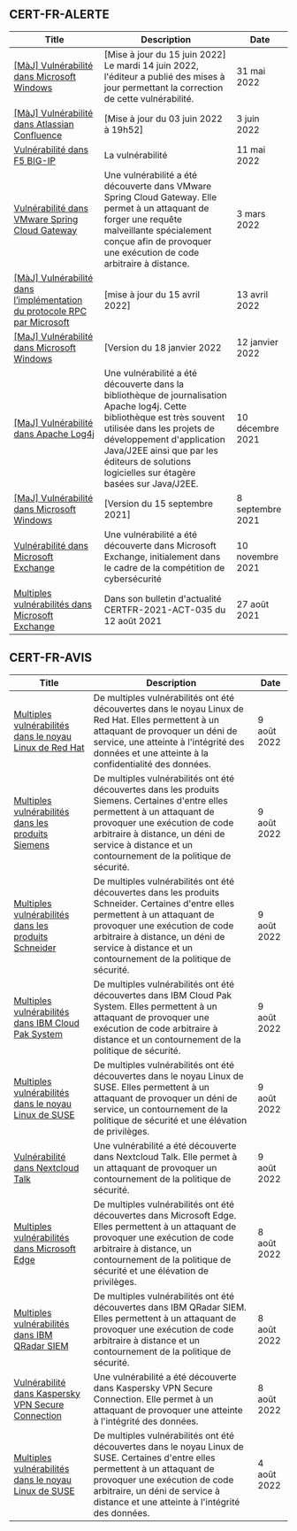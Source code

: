 
## CERT-FR-ALERTE
|Title|Description|Date|
|---|---|---|
| [[MàJ] Vulnérabilité dans Microsoft Windows](https://www.cert.ssi.gouv.fr/alerte/CERTFR-2022-ALE-005/) | [Mise à jour du 15 juin 2022] Le mardi 14 juin 2022, l'éditeur a publié des mises à jour permettant la correction de cette vulnérabilité.  | 31 mai 2022 |
| [[MàJ] Vulnérabilité dans Atlassian Confluence](https://www.cert.ssi.gouv.fr/alerte/CERTFR-2022-ALE-006/) | [Mise à jour du 03 juin 2022 à 19h52] | 3 juin 2022 |
| [Vulnérabilité dans F5 BIG-IP](https://www.cert.ssi.gouv.fr/alerte/CERTFR-2022-ALE-004/) | La vulnérabilité  | 11 mai 2022 |
| [Vulnérabilité dans VMware Spring Cloud Gateway](https://www.cert.ssi.gouv.fr/alerte/CERTFR-2022-ALE-002/) | Une vulnérabilité a été découverte dans VMware Spring Cloud Gateway. Elle permet à un attaquant de forger une requête malveillante spécialement conçue afin de provoquer une exécution de code arbitraire à distance. | 3 mars 2022 |
| [[MàJ] Vulnérabilité dans l’implémentation du protocole RPC par Microsoft](https://www.cert.ssi.gouv.fr/alerte/CERTFR-2022-ALE-003/) | [mise à jour du 15 avril 2022] | 13 avril 2022 |
| [[MaJ] Vulnérabilité dans Microsoft Windows](https://www.cert.ssi.gouv.fr/alerte/CERTFR-2022-ALE-001/) | [Version du 18 janvier 2022 | 12 janvier 2022 |
| [[MaJ] Vulnérabilité dans Apache Log4j](https://www.cert.ssi.gouv.fr/alerte/CERTFR-2021-ALE-022/) | Une vulnérabilité a été découverte dans la bibliothèque de journalisation Apache log4j. Cette bibliothèque est très souvent utilisée dans les projets de développement d'application Java/J2EE ainsi que par les éditeurs de solutions logicielles sur étagère basées sur Java/J2EE. | 10 décembre 2021 |
| [[MaJ] Vulnérabilité dans Microsoft Windows](https://www.cert.ssi.gouv.fr/alerte/CERTFR-2021-ALE-019/) | [Version du 15 septembre 2021] | 8 septembre 2021 |
| [Vulnérabilité dans Microsoft Exchange](https://www.cert.ssi.gouv.fr/alerte/CERTFR-2021-ALE-021/) | Une vulnérabilité a été découverte dans Microsoft Exchange, initialement dans le cadre de la compétition de cybersécurité  | 10 novembre 2021 |
| [Multiples vulnérabilités dans Microsoft Exchange](https://www.cert.ssi.gouv.fr/alerte/CERTFR-2021-ALE-017/) | Dans son bulletin d'actualité CERTFR-2021-ACT-035 du 12 août 2021  | 27 août 2021 |
## CERT-FR-AVIS
|Title|Description|Date|
|---|---|---|
| [Multiples vulnérabilités dans le noyau Linux de Red Hat](https://www.cert.ssi.gouv.fr/avis/CERTFR-2022-AVI-719/) | De multiples vulnérabilités ont été découvertes dans le noyau Linux de Red Hat. Elles permettent à un attaquant de provoquer un déni de service, une atteinte à l'intégrité des données et une atteinte à la confidentialité des données. | 9 août 2022 |
| [Multiples vulnérabilités dans les produits Siemens](https://www.cert.ssi.gouv.fr/avis/CERTFR-2022-AVI-718/) | De multiples vulnérabilités ont été découvertes dans les produits Siemens. Certaines d'entre elles permettent à un attaquant de provoquer une exécution de code arbitraire à distance, un déni de service à distance et un contournement de la politique de sécurité. | 9 août 2022 |
| [Multiples vulnérabilités dans les produits Schneider](https://www.cert.ssi.gouv.fr/avis/CERTFR-2022-AVI-717/) | De multiples vulnérabilités ont été découvertes dans les produits Schneider. Certaines d'entre elles permettent à un attaquant de provoquer une exécution de code arbitraire à distance, un déni de service à distance et un contournement de la politique de sécurité. | 9 août 2022 |
| [Multiples vulnérabilités dans IBM Cloud Pak System](https://www.cert.ssi.gouv.fr/avis/CERTFR-2022-AVI-716/) | De multiples vulnérabilités ont été découvertes dans IBM Cloud Pak System. Elles permettent à un attaquant de provoquer une exécution de code arbitraire à distance et un contournement de la politique de sécurité. | 9 août 2022 |
| [Multiples vulnérabilités dans le noyau Linux de SUSE](https://www.cert.ssi.gouv.fr/avis/CERTFR-2022-AVI-715/) | De multiples vulnérabilités ont été découvertes dans le noyau Linux de SUSE. Elles permettent à un attaquant de provoquer un déni de service, un contournement de la politique de sécurité et une élévation de privilèges. | 9 août 2022 |
| [Vulnérabilité dans Nextcloud Talk](https://www.cert.ssi.gouv.fr/avis/CERTFR-2022-AVI-714/) | Une vulnérabilité a été découverte dans Nextcloud Talk. Elle permet à un attaquant de provoquer un contournement de la politique de sécurité. | 9 août 2022 |
| [Multiples vulnérabilités dans Microsoft Edge](https://www.cert.ssi.gouv.fr/avis/CERTFR-2022-AVI-713/) | De multiples vulnérabilités ont été découvertes dans Microsoft Edge. Elles permettent à un attaquant de provoquer une exécution de code arbitraire à distance, un contournement de la politique de sécurité et une élévation de privilèges. | 8 août 2022 |
| [Multiples vulnérabilités dans IBM QRadar SIEM](https://www.cert.ssi.gouv.fr/avis/CERTFR-2022-AVI-712/) | De multiples vulnérabilités ont été découvertes dans IBM QRadar SIEM. Elles permettent à un attaquant de provoquer une exécution de code arbitraire à distance et un contournement de la politique de sécurité. | 8 août 2022 |
| [Vulnérabilité dans Kaspersky VPN Secure Connection](https://www.cert.ssi.gouv.fr/avis/CERTFR-2022-AVI-711/) | Une vulnérabilité a été découverte dans Kaspersky VPN Secure Connection. Elle permet à un attaquant de provoquer une atteinte à l'intégrité des données. | 8 août 2022 |
| [Multiples vulnérabilités dans le noyau Linux de SUSE](https://www.cert.ssi.gouv.fr/avis/CERTFR-2022-AVI-710/) | De multiples vulnérabilités ont été découvertes dans le noyau Linux de SUSE. Certaines d'entre elles permettent à un attaquant de provoquer une exécution de code arbitraire, un déni de service à distance et une atteinte à l'intégrité des données. | 4 août 2022 |
